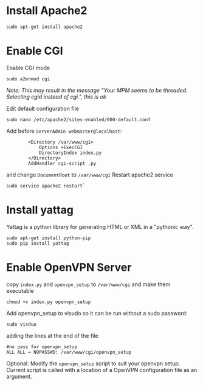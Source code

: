 # Install Apache2
```
sudo apt-get install apache2
```

# Enable CGI
Enable CGI mode
```
sudo a2enmod cgi
```
*Note: This may result in the message "Your MPM seems to be threaded. Selecting cgid instead of cgi.", this is ok*

Edit default configuration file
```
sudo nano /etc/apache2/sites-enabled/000-default.conf
```
Add before `ServerAdmin webmaster@localhost`:
```
        <Directory /var/www/cgi>
            Options +ExecCGI
            DirectoryIndex index.py
        </Directory>
        AddHandler cgi-script .py
```
and change `DocumentRoot` to `/var/www/cgi`
Restart apache2 service
```
sudo service apache2 restart`
```

# Install yattag

Yattag is a python library for generating HTML or XML in a "pythonic way".

```
sudo apt-get install python-pip
sudo pip install yattag
```

# Enable OpenVPN Server
copy `index.py` and `openvpn_setup` to `/var/www/cgi` and make them executable
```
chmod +x index.py openvpn_setup
```
Add openvpn_setup to visudo so it can be run without a sudo password:
```
sudo visduo
```
adding the lines at the end of the file
```
#no pass for openvpn_setup
ALL ALL = NOPASSWD: /var/www/cgi/openvpn_setup
```
Optional: Modify the `openvpn_setup` script to suit your openvpn setup.
Current script is called with a location of a OpenVPN configuration file as an argument.
